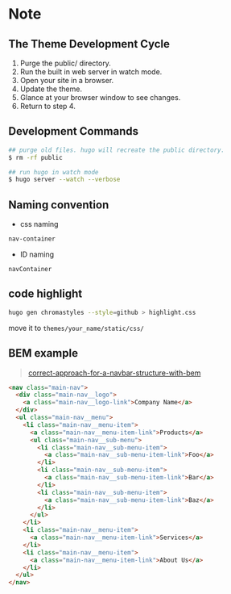# Note

## The Theme Development Cycle

1. Purge the public/ directory.
2. Run the built in web server in watch mode.
3. Open your site in a browser.
4. Update the theme.
5. Glance at your browser window to see changes.
6. Return to step 4.

## Development Commands
```bash
## purge old files. hugo will recreate the public directory.
$ rm -rf public

## run hugo in watch mode
$ hugo server --watch --verbose
```

## Naming convention
- css naming
```css
nav-container
```
- ID naming
```
navContainer
```

## code highlight
```bash
hugo gen chromastyles --style=github > highlight.css
```
move it to `themes/your_name/static/css/`

## BEM example
> [correct-approach-for-a-navbar-structure-with-bem](https://stackoverflow.com/questions/43395150/correct-approach-for-a-navbar-structure-with-bem/43399188)
```html
<nav class="main-nav">
  <div class="main-nav__logo">
    <a class="main-nav__logo-link">Company Name</a>
  </div>
  <ul class="main-nav__menu">
    <li class="main-nav__menu-item">
      <a class="main-nav__menu-item-link">Products</a>
      <ul class="main-nav__sub-menu">
        <li class="main-nav__sub-menu-item">
          <a class="main-nav__sub-menu-item-link">Foo</a>
        </li>
        <li class="main-nav__sub-menu-item">
          <a class="main-nav__sub-menu-item-link">Bar</a>
        </li>
        <li class="main-nav__sub-menu-item">
          <a class="main-nav__sub-menu-item-link">Baz</a>
        </li>
      </ul>
    </li>
    <li class="main-nav__menu-item">
      <a class="main-nav__menu-item-link">Services</a>
    </li>
    <li class="main-nav__menu-item">
      <a class="main-nav__menu-item-link">About Us</a>
    </li>
  </ul>
</nav>
```
